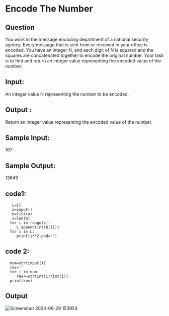 #  Encode The Number

## Question
You work in the message encoding department of a national security agency. Every message 
that is sent from or received in your office is encoded. You have an integer N, and each digit 
of N is squared and the squares are concatenated together to encode the original number. 
Your task is to find and return an integer value representing the encoded value of the 
number. 
## Input:
An integer value N representing the number to be encoded. 
## Output :
Return an integer value representing the encoded value of the number. 
## Sample Input:
167 
## Sample Output:
13649 

## code1:
       L=[]
       a=input()
       b=list(a)
       c=len(b)
      for i in range(c):
         L.append(int(b[i]))
      for i in L:
         print(i**2,end='')
## code 2:
      num=str(input())
      res=''
      for i in num:
         res+=str(int(i)*int(i))
      print(res) 
## Output
![Screenshot 2024-06-29 153954](https://github.com/ChaithraDgitub/python-codes/assets/160298555/a65494fe-25b4-4838-b323-5a328839e4d6)

      
         
    
